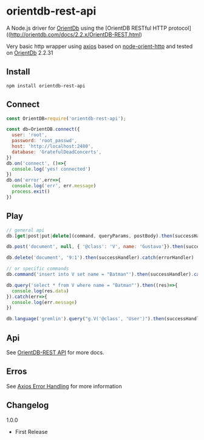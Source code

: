 orientdb-rest-api
==================

A Node.js driver for [OrientDb](http://www.orientdb.org/) using the [OrientDB RESTful HTTP protocol]((http://orientdb.com/docs/2.2.x/OrientDB-REST.html)

Very basic http wrapper using [axios](https://github.com/axios/axios) based on [node-orient-http](https://github.com/Havelaer/node-orientdb-http) and tested on [OrientDb](http://www.orientdb.org/) 2.2.31

## Install
```
npm install orientdb-rest-api
```

## Connect
```javascript
const OrientDB=require('orientdb-rest-api');

const db=OrientDB.connect({
  user: 'root',
  password: 'root_passwd',
  host: 'http://localhost:2480',
  database: 'GratefulDeadConcerts',
})
db.on('connect', ()=>{
  console.log('yes! connected')
})
db.on('error',err=>{
  console.log('err', err.message)
  process.exit()
})
```

## Play

```javascript
// general api
db.[get|post|put|delete](command, queryParams, postBody).then(successHandler).catch(errorHandler)

db.post('document', null, { '@class': 'V', name: 'Gustavo'}).then(successHandler).catch(errorHandler)

db.delete('document', '9:1').then(successHandler).catch(errorHandler)

// or specific commands
db.command('insert into V set name = "Batman"').then(successHandler).catch(errorHandler)

db.query('select * from V where name = "Batman"').then((res)=>{
  console.log(res.data)
}).catch(err=>{
  console.log(err.message)
})

db.language('gremlin').query("g.V('@class', 'User')").then(successHandler2).catch(errorHandler2)
```
## Api

See [OrientDB-REST API](http://orientdb.com/docs/2.2.x/OrientDB-REST.html) for more docs.

## Erros

See [Axios Error Handling](https://github.com/axios/axios#handling-errors) for more information

## Changelog

1.0.0

* First Release
